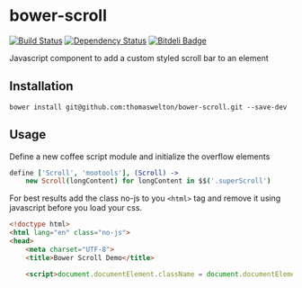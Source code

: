 bower-scroll
============
[![Build Status](https://travis-ci.org/thomaswelton/bower-scroll.png)](https://travis-ci.org/thomaswelton/bower-scroll)
[![Dependency Status](https://david-dm.org/thomaswelton/bower-scroll.png)](https://david-dm.org/thomaswelton/bower-scroll)
[![Bitdeli Badge](https://d2weczhvl823v0.cloudfront.net/thomaswelton/bower-scroll/trend.png)](https://bitdeli.com/free "Bitdeli Badge")

Javascript component to add a custom styled scroll bar to an element


## Installation

`bower install git@github.com:thomaswelton/bower-scroll.git --save-dev`

## Usage

Define a new coffee script module and initialize the overflow elements

```coffee
define ['Scroll', 'mootools'], (Scroll) ->
	new Scroll(longContent) for longContent in $$('.superScroll')
```

For best results add the class no-js to you `<html>` tag and remove it using javascript before you load your css.

```html
<!doctype html>
<html lang="en" class="no-js">
<head>
	<meta charset="UTF-8">
	<title>Bower Scroll Demo</title>

	<script>document.documentElement.className = document.documentElement.className.replace(/\bno-js\b/,'js')</script>
```
